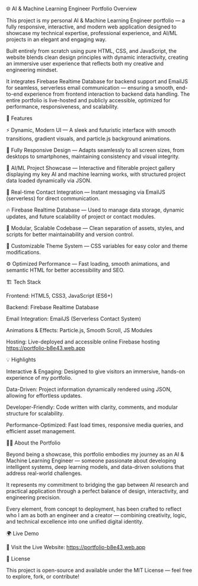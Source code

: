 🌐 AI & Machine Learning Engineer Portfolio
Overview

This project is my personal AI & Machine Learning Engineer portfolio — a fully responsive, interactive, and modern web application designed to showcase my technical expertise, professional experience, and AI/ML projects in an elegant and engaging way.

Built entirely from scratch using pure HTML, CSS, and JavaScript, the website blends clean design principles with dynamic interactivity, creating an immersive user experience that reflects both my creative and engineering mindset.

It integrates Firebase Realtime Database for backend support and EmailJS for seamless, serverless email communication — ensuring a smooth, end-to-end experience from frontend interaction to backend data handling. The entire portfolio is live-hosted and publicly accessible, optimized for performance, responsiveness, and scalability.

🚀 Features

⚡ Dynamic, Modern UI — A sleek and futuristic interface with smooth transitions, gradient visuals, and particle.js background animations.

📱 Fully Responsive Design — Adapts seamlessly to all screen sizes, from desktops to smartphones, maintaining consistency and visual integrity.

🧠 AI/ML Project Showcase — Interactive and filterable project gallery displaying my key AI and machine learning works, with structured project data loaded dynamically via JSON.

💬 Real-time Contact Integration — Instant messaging via EmailJS (serverless) for direct communication.

🔥 Firebase Realtime Database — Used to manage data storage, dynamic updates, and future scalability of project or contact modules.

🧩 Modular, Scalable Codebase — Clean separation of assets, styles, and scripts for better maintainability and version control.

🎨 Customizable Theme System — CSS variables for easy color and theme modifications.

⚙️ Optimized Performance — Fast loading, smooth animations, and semantic HTML for better accessibility and SEO.

🏗️ Tech Stack

Frontend: HTML5, CSS3, JavaScript (ES6+)

Backend: Firebase Realtime Database

Email Integration: EmailJS (Serverless Contact System)

Animations & Effects: Particle.js, Smooth Scroll, JS Modules

Hosting: Live-deployed and accessible online Firebase hosting  https://portfolio-b8e43.web.app

💡 Highlights

Interactive & Engaging: Designed to give visitors an immersive, hands-on experience of my portfolio.

Data-Driven: Project information dynamically rendered using JSON, allowing for effortless updates.

Developer-Friendly: Code written with clarity, comments, and modular structure for scalability.

Performance-Optimized: Fast load times, responsive media queries, and efficient asset management.

👨‍💻 About the Portfolio

Beyond being a showcase, this portfolio embodies my journey as an AI & Machine Learning Engineer — someone passionate about developing intelligent systems, deep learning models, and data-driven solutions that address real-world challenges.

It represents my commitment to bridging the gap between AI research and practical application through a perfect balance of design, interactivity, and engineering precision.

Every element, from concept to deployment, has been crafted to reflect who I am as both an engineer and a creator — combining creativity, logic, and technical excellence into one unified digital identity.

🌍 Live Demo

🔗 Visit the Live Website: https://portfolio-b8e43.web.app



🧾 License

This project is open-source and available under the MIT License — feel free to explore, fork, or contribute!
